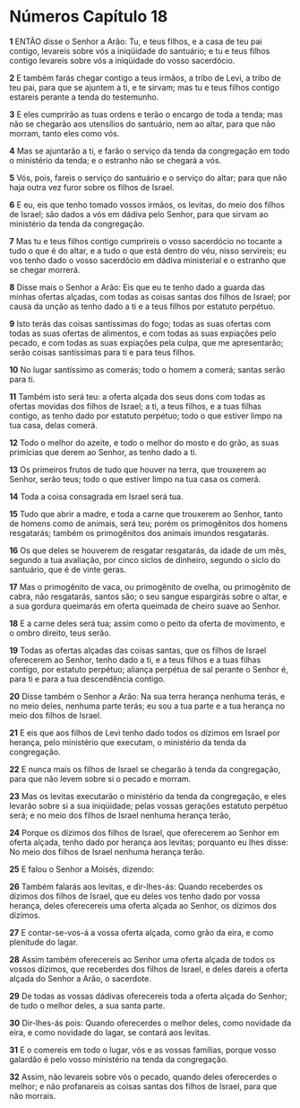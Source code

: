 # Números Capítulo 18

**1** 	ENTÃO disse o Senhor a Arão: Tu, e teus filhos, e a casa de teu pai contigo, levareis sobre vós a iniqüidade do santuário; e tu e teus filhos contigo levareis sobre vós a iniqüidade do vosso sacerdócio.

**2** 	E também farás chegar contigo a teus irmãos, a tribo de Levi, a tribo de teu pai, para que se ajuntem a ti, e te sirvam; mas tu e teus filhos contigo estareis perante a tenda do testemunho.

**3** 	E eles cumprirão as tuas ordens e terão o encargo de toda a tenda; mas não se chegarão aos utensílios do santuário, nem ao altar, para que não morram, tanto eles como vós.

**4** 	Mas se ajuntarão a ti, e farão o serviço da tenda da congregação em todo o ministério da tenda; e o estranho não se chegará a vós.

**5** 	Vós, pois, fareis o serviço do santuário e o serviço do altar; para que não haja outra vez furor sobre os filhos de Israel.

**6** 	E eu, eis que tenho tomado vossos irmãos, os levitas, do meio dos filhos de Israel; são dados a vós em dádiva pelo Senhor, para que sirvam ao ministério da tenda da congregação.

**7** 	Mas tu e teus filhos contigo cumprireis o vosso sacerdócio no tocante a tudo o que é do altar, e a tudo o que está dentro do véu, nisso servireis; eu vos tenho dado o vosso sacerdócio em dádiva ministerial e o estranho que se chegar morrerá.

**8** 	Disse mais o Senhor a Arão: Eis que eu te tenho dado a guarda das minhas ofertas alçadas, com todas as coisas santas dos filhos de Israel; por causa da unção as tenho dado a ti e a teus filhos por estatuto perpétuo.

**9** 	Isto terás das coisas santíssimas do fogo; todas as suas ofertas com todas as suas ofertas de alimentos, e com todas as suas expiações pelo pecado, e com todas as suas expiações pela culpa, que me apresentarão; serão coisas santíssimas para ti e para teus filhos.

**10** 	No lugar santíssimo as comerás; todo o homem a comerá; santas serão para ti.

**11** 	Também isto será teu: a oferta alçada dos seus dons com todas as ofertas movidas dos filhos de Israel; a ti, a teus filhos, e a tuas filhas contigo, as tenho dado por estatuto perpétuo; todo o que estiver limpo na tua casa, delas comerá.

**12** 	Todo o melhor do azeite, e todo o melhor do mosto e do grão, as suas primícias que derem ao Senhor, as tenho dado a ti.

**13** 	Os primeiros frutos de tudo que houver na terra, que trouxerem ao Senhor, serão teus; todo o que estiver limpo na tua casa os comerá.

**14** 	Toda a coisa consagrada em Israel será tua.

**15** 	Tudo que abrir a madre, e toda a carne que trouxerem ao Senhor, tanto de homens como de animais, será teu; porém os primogênitos dos homens resgatarás; também os primogênitos dos animais imundos resgatarás.

**16** 	Os que deles se houverem de resgatar resgatarás, da idade de um mês, segundo a tua avaliação, por cinco siclos de dinheiro, segundo o siclo do santuário, que é de vinte geras.

**17** 	Mas o primogênito de vaca, ou primogênito de ovelha, ou primogênito de cabra, não resgatarás, santos são; o seu sangue espargirás sobre o altar, e a sua gordura queimarás em oferta queimada de cheiro suave ao Senhor.

**18** 	E a carne deles será tua; assim como o peito da oferta de movimento, e o ombro direito, teus serão.

**19** 	Todas as ofertas alçadas das coisas santas, que os filhos de Israel oferecerem ao Senhor, tenho dado a ti, e a teus filhos e a tuas filhas contigo, por estatuto perpétuo; aliança perpétua de sal perante o Senhor é, para ti e para a tua descendência contigo.

**20** 	Disse também o Senhor a Arão: Na sua terra herança nenhuma terás, e no meio deles, nenhuma parte terás; eu sou a tua parte e a tua herança no meio dos filhos de Israel.

**21** 	E eis que aos filhos de Levi tenho dado todos os dízimos em Israel por herança, pelo ministério que executam, o ministério da tenda da congregação.

**22** 	E nunca mais os filhos de Israel se chegarão à tenda da congregação, para que não levem sobre si o pecado e morram.

**23** 	Mas os levitas executarão o ministério da tenda da congregação, e eles levarão sobre si a sua iniqüidade; pelas vossas gerações estatuto perpétuo será; e no meio dos filhos de Israel nenhuma herança terão,

**24** 	Porque os dízimos dos filhos de Israel, que oferecerem ao Senhor em oferta alçada, tenho dado por herança aos levitas; porquanto eu lhes disse: No meio dos filhos de Israel nenhuma herança terão.

**25** 	E falou o Senhor a Moisés, dizendo:

**26** 	Também falarás aos levitas, e dir-lhes-ás: Quando receberdes os dízimos dos filhos de Israel, que eu deles vos tenho dado por vossa herança, deles oferecereis uma oferta alçada ao Senhor, os dízimos dos dízimos.

**27** 	E contar-se-vos-á a vossa oferta alçada, como grão da eira, e como plenitude do lagar.

**28** 	Assim também oferecereis ao Senhor uma oferta alçada de todos os vossos dízimos, que receberdes dos filhos de Israel, e deles dareis a oferta alçada do Senhor a Arão, o sacerdote.

**29** 	De todas as vossas dádivas oferecereis toda a oferta alçada do Senhor; de tudo o melhor deles, a sua santa parte.

**30** 	Dir-lhes-ás pois: Quando oferecerdes o melhor deles, como novidade da eira, e como novidade do lagar, se contará aos levitas.

**31** 	E o comereis em todo o lugar, vós e as vossas famílias, porque vosso galardão é pelo vosso ministério na tenda da congregação.

**32** 	Assim, não levareis sobre vós o pecado, quando deles oferecerdes o melhor; e não profanareis as coisas santas dos filhos de Israel, para que não morrais.

